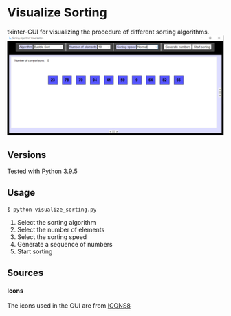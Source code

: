 # Visualize Sorting
tkinter-GUI for visualizing the procedure of different sorting algorithms.
![](images/GUI.png)

## Versions
Tested with Python 3.9.5

## Usage
```
$ python visualize_sorting.py
```

1. Select the sorting algorithm 
2. Select the number of elements
3. Select the sorting speed
4. Generate a sequence of numbers
5. Start sorting

## Sources

#### Icons
The icons used in the GUI are from [ICONS8](https://icons8.com/)